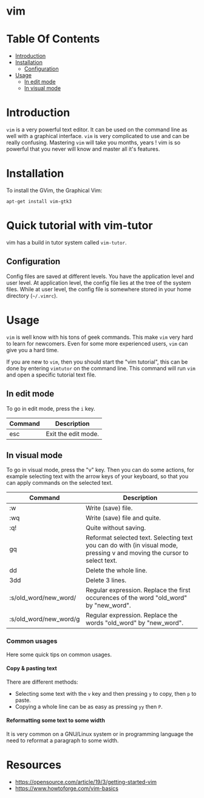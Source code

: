 # vim

# Table Of Contents

* [Introduction](#introduction)
* [Installation](#installation)
    * [Configuration](#configuration)
* [Usage](#usage)
    * [In edit mode](#in-edit-mode)
    * [In visual mode](#in-visual-mode)

# Introduction

`vim` is a very powerful text editor. It can be used on the command line as well with a graphical interface. `vim` is very complicated to use and can be really confusing. Mastering `vim` will take you months, years ! vim is so powerful that you never will know and master all it's features.

# Installation

To install the GVim, the Graphical Vim:

    apt-get install vim-gtk3

# Quick tutorial with vim-tutor

vim has a build in tutor system called `vim-tutor`.

## Configuration

Config files are saved at different levels. You have the application level and user level. At application level, the config file lies at the tree of the system files. While at user level, the config file is somewhere stored in your home directory (`~/.vimrc`).

# Usage

`vim` is well know with his tons of geek commands. This make `vim` very hard to learn for newcomers. Even for some more experienced users, `vim` can give you a hard time.

If you are new to `vim`, then you should start the "vim tutorial", this can be done by entering `vimtutor` on the command line. This command will run `vim` and open a specific tutorial text file.

## In edit mode

To go in edit mode, press the `i` key.

| Command | Description |
|---|---|
| esc | Exit the edit mode. |

## In visual mode

To go in visual mode, press the "v" key. Then you can do some actions, for example selecting text with the arrow keys of your keyboard, so that you can apply commands on the selected text.

| Command | Description |
|---|---|
| :w | Write (save) file. |
| :wq | Write (save) file and quite. |
| :q! | Quite without saving. |
| gq | Reformat selected text. Selecting text you can do with (in visual mode, pressing v and moving the cursor to select text.|
| dd | Delete the whole line. |
| 3dd | Delete 3 lines. |
|:s/old_word/new_word/ | Regular expression. Replace the first occurences of the word "old_word" by "new_word".|
|:s/old_word/new_word/g | Regular expression. Replace the words "old_word" by "new_word".|


### Common usages

Here some quick tips on common usages.

#### Copy & pasting text

There are different methods:

* Selecting some text with the `v` key and then pressing `y` to copy, then `p` to paste.
* Copying a whole line can be as easy as pressing `yy` then `P`.

#### Reformatting some text to some width

It is very common on a GNU/Linux system or in programming language the need to reformat a paragraph to some width.

# Resources

* https://opensource.com/article/19/3/getting-started-vim
* https://www.howtoforge.com/vim-basics
